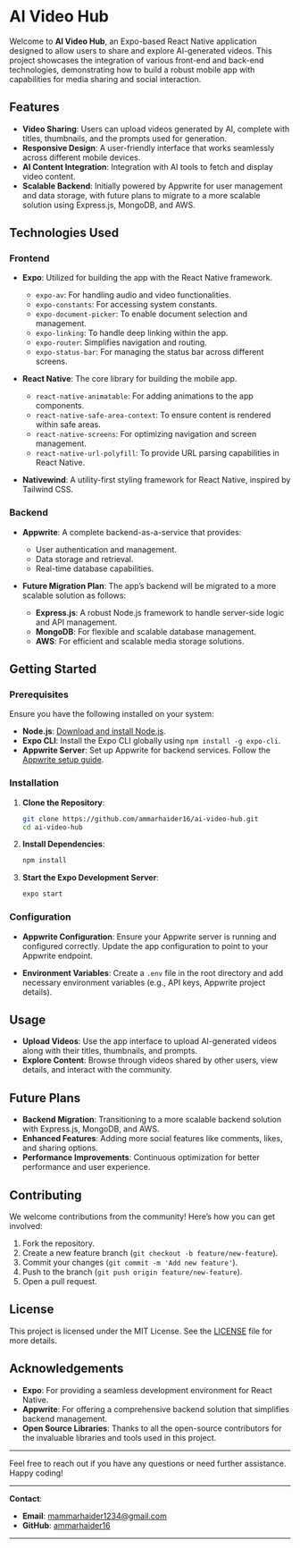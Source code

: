 
# AI Video Hub

Welcome to **AI Video Hub**, an Expo-based React Native application designed to allow users to share and explore AI-generated videos. This project showcases the integration of various front-end and back-end technologies, demonstrating how to build a robust mobile app with capabilities for media sharing and social interaction.

## Features

- **Video Sharing**: Users can upload videos generated by AI, complete with titles, thumbnails, and the prompts used for generation.
- **Responsive Design**: A user-friendly interface that works seamlessly across different mobile devices.
- **AI Content Integration**: Integration with AI tools to fetch and display video content.
- **Scalable Backend**: Initially powered by Appwrite for user management and data storage, with future plans to migrate to a more scalable solution using Express.js, MongoDB, and AWS.

## Technologies Used

### Frontend

- **Expo**: Utilized for building the app with the React Native framework.
  - `expo-av`: For handling audio and video functionalities.
  - `expo-constants`: For accessing system constants.
  - `expo-document-picker`: To enable document selection and management.
  - `expo-linking`: To handle deep linking within the app.
  - `expo-router`: Simplifies navigation and routing.
  - `expo-status-bar`: For managing the status bar across different screens.
  
- **React Native**: The core library for building the mobile app.
  - `react-native-animatable`: For adding animations to the app components.
  - `react-native-safe-area-context`: To ensure content is rendered within safe areas.
  - `react-native-screens`: For optimizing navigation and screen management.
  - `react-native-url-polyfill`: To provide URL parsing capabilities in React Native.
  
- **Nativewind**: A utility-first styling framework for React Native, inspired by Tailwind CSS.

### Backend

- **Appwrite**: A complete backend-as-a-service that provides:
  - User authentication and management.
  - Data storage and retrieval.
  - Real-time database capabilities.
  
- **Future Migration Plan**: The app’s backend will be migrated to a more scalable solution as follows:
  - **Express.js**: A robust Node.js framework to handle server-side logic and API management.
  - **MongoDB**: For flexible and scalable database management.
  - **AWS**: For efficient and scalable media storage solutions.

## Getting Started

### Prerequisites

Ensure you have the following installed on your system:

- **Node.js**: [Download and install Node.js](https://nodejs.org/).
- **Expo CLI**: Install the Expo CLI globally using `npm install -g expo-cli`.
- **Appwrite Server**: Set up Appwrite for backend services. Follow the [Appwrite setup guide](https://appwrite.io/docs).

### Installation

1. **Clone the Repository**:
   ```bash
   git clone https://github.com/ammarhaider16/ai-video-hub.git
   cd ai-video-hub
   ```

2. **Install Dependencies**:
   ```bash
   npm install
   ```

3. **Start the Expo Development Server**:
   ```bash
   expo start
   ```

### Configuration

- **Appwrite Configuration**: Ensure your Appwrite server is running and configured correctly. Update the app configuration to point to your Appwrite endpoint.

- **Environment Variables**: Create a `.env` file in the root directory and add necessary environment variables (e.g., API keys, Appwrite project details).

## Usage

- **Upload Videos**: Use the app interface to upload AI-generated videos along with their titles, thumbnails, and prompts.
- **Explore Content**: Browse through videos shared by other users, view details, and interact with the community.

## Future Plans

- **Backend Migration**: Transitioning to a more scalable backend solution with Express.js, MongoDB, and AWS.
- **Enhanced Features**: Adding more social features like comments, likes, and sharing options.
- **Performance Improvements**: Continuous optimization for better performance and user experience.

## Contributing

We welcome contributions from the community! Here’s how you can get involved:

1. Fork the repository.
2. Create a new feature branch (`git checkout -b feature/new-feature`).
3. Commit your changes (`git commit -m 'Add new feature'`).
4. Push to the branch (`git push origin feature/new-feature`).
5. Open a pull request.

## License

This project is licensed under the MIT License. See the [LICENSE](LICENSE) file for more details.

## Acknowledgements

- **Expo**: For providing a seamless development environment for React Native.
- **Appwrite**: For offering a comprehensive backend solution that simplifies backend management.
- **Open Source Libraries**: Thanks to all the open-source contributors for the invaluable libraries and tools used in this project.

---

Feel free to reach out if you have any questions or need further assistance. Happy coding!

---

**Contact**:
- **Email**: [mammarhaider1234@gmail.com](mailto:mammarhaider1234@gmail.com)
- **GitHub**: [ammarhaider16](https://github.com/ammarhaider16)

---
